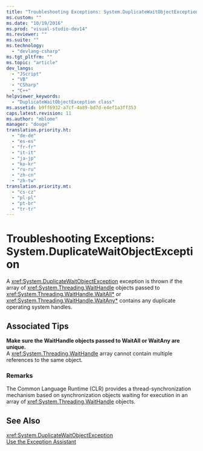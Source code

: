 ```yaml
---
title: "Troubleshooting Exceptions: System.DuplicateWaitObjectException | hehe"
ms.custom: ""
ms.date: "10/19/2016"
ms.prod: "visual-studio-dev14"
ms.reviewer: ""
ms.suite: ""
ms.technology: 
  - "devlang-csharp"
ms.tgt_pltfrm: ""
ms.topic: "article"
dev_langs: 
  - "JScript"
  - "VB"
  - "CSharp"
  - "C++"
helpviewer_keywords: 
  - "DuplicateWaitObjectException class"
ms.assetid: b9ff6932-a7cf-4a89-bd7d-e4ef1a3ff353
caps.latest.revision: 11
ms.author: "mblome"
manager: "douge"
translation.priority.ht: 
  - "de-de"
  - "es-es"
  - "fr-fr"
  - "it-it"
  - "ja-jp"
  - "ko-kr"
  - "ru-ru"
  - "zh-cn"
  - "zh-tw"
translation.priority.mt: 
  - "cs-cz"
  - "pl-pl"
  - "pt-br"
  - "tr-tr"
---
```

# Troubleshooting Exceptions: System.DuplicateWaitObjectException
A <xref:System.DuplicateWaitObjectException> exception is thrown if the array of <xref:System.Threading.WaitHandle> objects passed to <xref:System.Threading.WaitHandle.WaitAll*> or <xref:System.Threading.WaitHandle.WaitAny*> contains any duplicate operating system handles.  
  
## Associated Tips  
 **Make sure the WaitHandle objects passed to WaitAll or WaitAny are unique.**  
 A <xref:System.Threading.WaitHandle> array cannot contain multiple references to the same object.  
  
### Remarks  
 The Common Language Runtime (CLR) provides a thread-synchronization mechanism based on synchronization objects waiting for execution in an array of <xref:System.Threading.WaitHandle> objects.  
  
## See Also  
 <xref:System.DuplicateWaitObjectException>   
 [Use the Exception Assistant](../Topic/How%20to:%20Use%20the%20Exception%20Assistant.md)